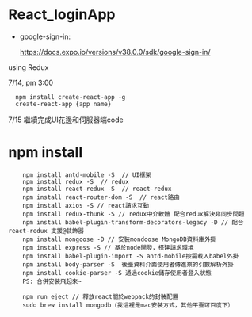 # React_loginApp

* google-sign-in:

  https://docs.expo.io/versions/v38.0.0/sdk/google-sign-in/


using Redux 

7/14, pm 3:00
      
      
      npm install create-react-app -g
      create-react-app {app name}
      
      
7/15 繼續完成UI花邊和伺服器端code

# npm install

        npm install antd-mobile -S  // UI框架
        npm install redux -S  // redux
        npm install react-redux -S  // react-redux
        npm install react-router-dom -S  // react路由
        npm install axios -S // react請求互動
        npm install redux-thunk -S // redux中介軟體 配合redux解決非同步問題
        npm install babel-plugin-transform-decorators-legacy -D // 配合react-redux 支援@裝飾器
        npm install mongoose -D // 安裝mondoose MongoDB資料庫外掛
        npm install express -S // 基於node開發，搭建請求環境
        npm install babel-plugin-import -S antd-mobile按需載入babel外掛
        npm install body-parser -S  後臺資料介面使用者傳進來的引數解析外掛
        npm install cookie-parser -S 通過cookie儲存使用者登入狀態
        PS: 合併安裝飛起來~

        npm run eject // 釋放react關於webpack的封裝配置
        sudo brew install mongodb（我這裡是mac安裝方式，其他平臺可百度下）
